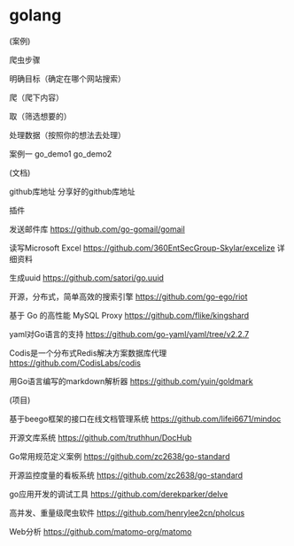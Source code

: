 # golang
(案例)




 爬虫步骤

明确目标（确定在哪个网站搜索）

爬（爬下内容）

取（筛选想要的）

处理数据（按照你的想法去处理）

案例一
go_demo1
go_demo2




(文档)





github库地址
分享好的github库地址

插件

发送邮件库 https://github.com/go-gomail/gomail

读写Microsoft Excel https://github.com/360EntSecGroup-Skylar/excelize 详细资料

生成uuid https://github.com/satori/go.uuid

开源，分布式，简单高效的搜索引擎 https://github.com/go-ego/riot

基于 Go 的高性能 MySQL Proxy https://github.com/flike/kingshard

yaml对Go语言的支持 https://github.com/go-yaml/yaml/tree/v2.2.7

Codis是一个分布式Redis解决方案数据库代理 https://github.com/CodisLabs/codis

用Go语言编写的markdown解析器 https://github.com/yuin/goldmark






(项目)

基于beego框架的接口在线文档管理系统 https://github.com/lifei6671/mindoc

开源文库系统 https://github.com/truthhun/DocHub

Go常用规范定义案例 https://github.com/zc2638/go-standard

开源监控度量的看板系统 https://github.com/zc2638/go-standard

go应用开发的调试工具 https://github.com/derekparker/delve

高并发、重量级爬虫软件 https://github.com/henrylee2cn/pholcus

Web分析 https://github.com/matomo-org/matomo